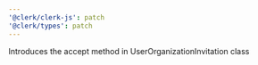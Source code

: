 ```yaml
---
'@clerk/clerk-js': patch
'@clerk/types': patch
---
```


Introduces the accept method in UserOrganizationInvitation class
